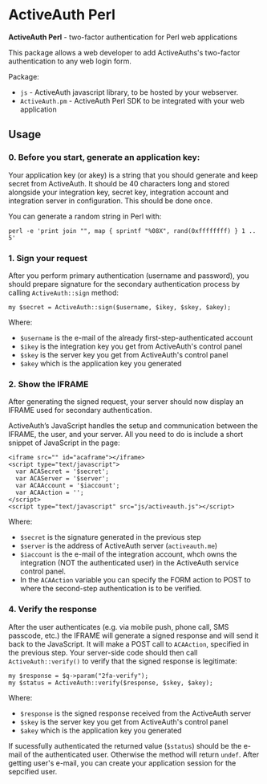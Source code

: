 ActiveAuth Perl
===============

**ActiveAuth Perl** - two-factor authentication for Perl web applications

This package allows a web developer to add ActiveAuths's two-factor authentication to any web login form.

Package:

* `js` - ActiveAuth javascript library, to be hosted by your webserver.
* `ActiveAuth.pm` - ActiveAuth Perl SDK to be integrated with your web application

## Usage

### 0. Before you start, generate an application key:

Your application key (or akey) is a string that you should generate and keep secret from ActiveAuth. It should be 40 characters long and stored alongside your integration key, secret key, integration account and integration server in configuration. This should be done once.

You can generate a random string in Perl with:

```
perl -e 'print join "", map { sprintf "%08X", rand(0xffffffff) } 1 .. 5'
```

### 1. Sign your request

After you perform primary authentication (username and password), you should prepare signature for the secondary authentication process by calling `ActiveAuth::sign` method:

```
my $secret = ActiveAuth::sign($username, $ikey, $skey, $akey);
```

Where:

* `$username` is the e-mail of the already first-step-authenticated account
* `$ikey` is the integration key you get from ActiveAuth's control panel
* `$skey` is the server key you get from ActiveAuth's control panel
* `$akey` which is the application key you generated

### 2. Show the IFRAME

After generating the signed request, your server should now display an IFRAME used for secondary authentication.

ActiveAuth’s JavaScript handles the setup and communication between the IFRAME, the user, and your server. All you need to do is include a short snippet of JavaScript in the page:

```
<iframe src="" id="acaframe"></iframe>
<script type="text/javascript">
  var ACASecret = '$secret';
  var ACAServer = '$server';
  var ACAAccount = '$iaccount';
  var ACAAction = '';
</script>
<script type="text/javascript" src="js/activeauth.js"></script>
```

Where:

* `$secret` is the signature generated in the previous step
* `$server` is the address of ActiveAuth server (`activeauth.me`)
* `$iaccount` is the e-mail of the integration account, whch owns the integration (NOT the authenticated user) in the ActiveAuth service control panel.
* In the `ACAAction` variable you can specify the FORM action to POST to where the second-step authentication is to be verified.

### 4. Verify the response

After the user authenticates (e.g. via mobile push, phone call, SMS passcode, etc.) the IFRAME will generate a signed response and will send it back to the JavaScript. It will make a POST call to `ACAAction`, specified in the previous step. Your server-side code should then call `ActiveAuth::verify()` to verify that the signed response is legitimate:

```
my $response = $q->param("2fa-verify");
my $status = ActiveAuth::verify($response, $skey, $akey);
```

Where:

* `$response` is the signed response received from the ActiveAuth server
* `$skey` is the server key you get from ActiveAuth's control panel
* `$akey` which is the application key you generated

If sucessfully authenticated the returned value (`$status`) should be the e-mail of the authenticated user. Otherwise the method will return `undef`. After getting user's e-mail, you can create your application session for the sepcified user.
